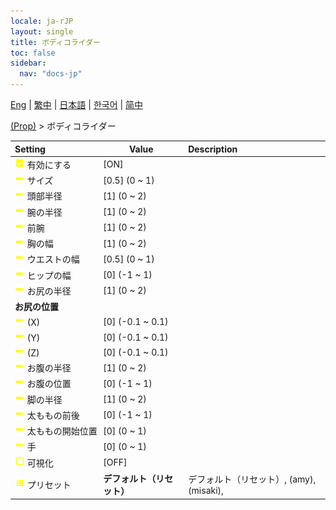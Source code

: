 ```yaml
---
locale: ja-rJP
layout: single
title: ボディコライダー
toc: false
sidebar:
  nav: "docs-jp"
---
```

[Eng](/dancexr/menu/2025.4/prop/body_colliders) | [繁中](/tw/dancexr/menu/2025.4/prop/body_colliders) | [日本語](/jp/dancexr/menu/2025.4/prop/body_colliders) | [한국어](/kr/dancexr/menu/2025.4/prop/body_colliders) | [简中](/zh/dancexr/menu/2025.4/prop/body_colliders)

[(Prop)](../menu#(Prop)) > ボディコライダー



| Setting | Value | Description |
| :--- | --- | :--- |
|<nobr><img src="/images/icon/ic_check_on.png" alt="check on icon"/> 有効にする</nobr>| [ON] | 
|<nobr><img src="/images/icon/ic_slider.png" alt="slider icon"/> サイズ</nobr>| [0.5] (0 ~ 1) | 
|<nobr><img src="/images/icon/ic_slider.png" alt="slider icon"/> 頭部半径</nobr>| [1] (0 ~ 2) | 
|<nobr><img src="/images/icon/ic_slider.png" alt="slider icon"/> 腕の半径</nobr>| [1] (0 ~ 2) | 
|<nobr><img src="/images/icon/ic_slider.png" alt="slider icon"/> 前腕</nobr>| [1] (0 ~ 2) | 
|<nobr><img src="/images/icon/ic_slider.png" alt="slider icon"/> 胸の幅</nobr>| [1] (0 ~ 2) | 
|<nobr><img src="/images/icon/ic_slider.png" alt="slider icon"/> ウエストの幅</nobr>| [0.5] (0 ~ 1) | 
|<nobr><img src="/images/icon/ic_slider.png" alt="slider icon"/> ヒップの幅</nobr>| [0] (-1 ~ 1) | 
|<nobr><img src="/images/icon/ic_slider.png" alt="slider icon"/> お尻の半径</nobr>| [1] (0 ~ 2) | 
|<nobr> <b>お尻の位置</b></nobr>|| 
|<nobr><img src="/images/icon/ic_slider.png" alt="slider icon"/> (X)</nobr>| [0] (-0.1 ~ 0.1) | 
|<nobr><img src="/images/icon/ic_slider.png" alt="slider icon"/> (Y)</nobr>| [0] (-0.1 ~ 0.1) | 
|<nobr><img src="/images/icon/ic_slider.png" alt="slider icon"/> (Z)</nobr>| [0] (-0.1 ~ 0.1) | 
|<nobr><img src="/images/icon/ic_slider.png" alt="slider icon"/> お腹の半径</nobr>| [1] (0 ~ 2) | 
|<nobr><img src="/images/icon/ic_slider.png" alt="slider icon"/> お腹の位置</nobr>| [0] (-1 ~ 1) | 
|<nobr><img src="/images/icon/ic_slider.png" alt="slider icon"/> 脚の半径</nobr>| [1] (0 ~ 2) | 
|<nobr><img src="/images/icon/ic_slider.png" alt="slider icon"/> 太ももの前後</nobr>| [0] (-1 ~ 1) | 
|<nobr><img src="/images/icon/ic_slider.png" alt="slider icon"/> 太ももの開始位置</nobr>| [0] (0 ~ 1) | 
|<nobr><img src="/images/icon/ic_slider.png" alt="slider icon"/> 手</nobr>| [0] (0 ~ 1) | 
|<nobr><img src="/images/icon/ic_check_off.png" alt="check off icon"/> 可視化</nobr>| [OFF] | 
|<nobr><img src="/images/icon/ic_list.png" alt="list icon"/> プリセット</nobr>| **デフォルト（リセット）** | デフォルト（リセット）, (amy), (misaki),  |
